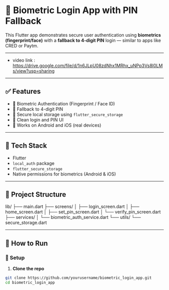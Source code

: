 # 📱 Biometric Login App with PIN Fallback

This Flutter app demonstrates secure user authentication using **biometrics (fingerprint/face)** with a **fallback to 4-digit PIN** login — similar to apps like CRED or Paytm.

---
- video link : https://drive.google.com/file/d/1n6JLpU08zdNhx1MRhx_uNPp3Vs8l0LMs/view?usp=sharing
---


## ✅ Features

- 🔐 Biometric Authentication (Fingerprint / Face ID)
- 🔁 Fallback to 4-digit PIN
- 🧠 Secure local storage using `flutter_secure_storage`
- 🎨 Clean login and PIN UI
- 📲 Works on Android and iOS (real devices)

---

## 🧰 Tech Stack

- Flutter
- `local_auth` package
- `flutter_secure_storage`
- Native permissions for biometrics (Android & iOS)

---

## 📂 Project Structure

lib/
├── main.dart
├── screens/
│ ├── login_screen.dart
│ ├── home_screen.dart
│ ├── set_pin_screen.dart
│ └── verify_pin_screen.dart
├── services/
│ └── biometric_auth_service.dart
└── utils/
└── secure_storage.dart

---

## 🚀 How to Run

### 🔧 Setup

1. **Clone the repo**

```bash
git clone https://github.com/yourusername/biometric_login_app.git
cd biometric_login_app

